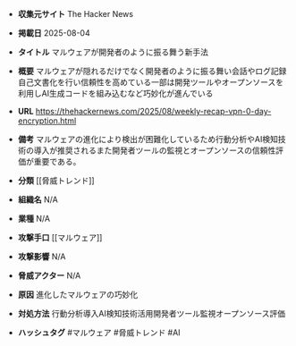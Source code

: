 - **収集元サイト**
The Hacker News

- **掲載日**
2025-08-04

- **タイトル**
マルウェアが開発者のように振る舞う新手法

- **概要**
マルウェアが隠れるだけでなく開発者のように振る舞い会話やログ記録自己文書化を行い信頼性を高めている一部は開発ツールやオープンソースを利用しAI生成コードを組み込むなど巧妙化が進んでいる

- **URL**
https://thehackernews.com/2025/08/weekly-recap-vpn-0-day-encryption.html

- **備考**
マルウェアの進化により検出が困難化しているため行動分析やAI検知技術の導入が推奨されるまた開発者ツールの監視とオープンソースの信頼性評価が重要である。

- **分類**
[[脅威トレンド]]

- **組織名**
N/A

- **業種**
N/A

- **攻撃手口**
[[マルウェア]]

- **攻撃影響**
N/A

- **脅威アクター**
N/A

- **原因**
進化したマルウェアの巧妙化

- **対処方法**
行動分析導入AI検知技術活用開発者ツール監視オープンソース評価

- **ハッシュタグ**
#マルウェア #脅威トレンド #AI
